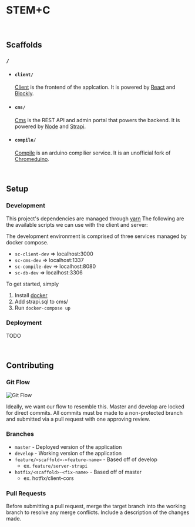 # STEM+C

<br/>

## Scaffolds

### `/`  

- #### `client/` 
  [Client](/client/#client) is the frontend of the applcation. It is powered by [React](https://reactjs.org/) and [Blockly](https://developers.google.com/blockly).

- #### `cms/`

  [Cms](/cms#cms) is the REST API and admin portal that powers the backend. It is powered by [Node](https://nodejs.org/en/) and [Strapi]().

- #### `compile/`

  [Compile](/compile/#compile) is an arduino compilier service. It is an unofficial fork of [Chromeduino](https://github.com/spaceneedle/Chromeduino).

  <br/>

## Setup

### Development
This project's dependencies are managed through [yarn](https://classic.yarnpkg.com/en/docs/install/#mac-stable)
The following are the available scripts we can use with the client and server: 

The development environment is comprised of three services managed by docker compose.

* `sc-client-dev` => localhost:3000
* `sc-cms-dev` => localhost:1337
* `sc-compile-dev` => localhost:8080
* `sc-db-dev` => localhost:3306

To get started, simply 

1. Install [docker](https://docs.docker.com/get-docker/)
2. Add strapi.sql to cms/
3. Run `docker-compose up` 

### Deployment

TODO

<br/>

## Contributing

### Git Flow 

![Git Flow](https://nvie.com/img/git-model@2x.png)

Ideally, we want our flow to resemble this. Master and develop are locked for direct commits. All commits must be made to a non-protected branch and submitted via a pull request with one approving review.

### Branches

- `master` - Deployed version of the application 
- `develop` - Working version of the application
- `feature/<scaffold>-<feature-name>` - Based off of develop
  - ex. `feature/server-strapi`
- `hotfix/<scaffold>-<fix-name>` - Based off of master
  - ex. hotfix/client-cors

### Pull Requests

Before submitting a pull request, merge the target branch into the working branch to resolve any merge conflicts. Include a description of the changes made.
